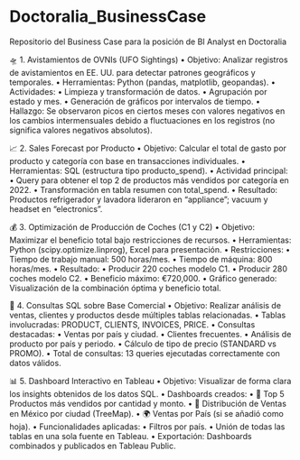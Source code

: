 # Doctoralia_BusinessCase
Repositorio del Business Case para la posición de BI Analyst en Doctoralia

🛸 1. Avistamientos de OVNIs (UFO Sightings)
	•	Objetivo: Analizar registros de avistamientos en EE. UU. para detectar patrones geográficos y temporales.
	•	Herramientas: Python (pandas, matplotlib, geopandas).
	•	Actividades:
	•	Limpieza y transformación de datos.
	•	Agrupación por estado y mes.
	•	Generación de gráficos por intervalos de tiempo.
	•	Hallazgo: Se observaron picos en ciertos meses con valores negativos en los cambios intermensuales  debido a fluctuaciones en los registros (no significa valores negativos absolutos).


📈 2. Sales Forecast por Producto
	•	Objetivo: Calcular el total de gasto por producto y categoría con base en transacciones individuales.
	•	Herramientas: SQL (estructura tipo producto_spend).
	•	Actividad principal:
	•	Query para obtener el top 2 de productos más vendidos por categoría en 2022.
	•	Transformación en tabla resumen con total_spend.
	•	Resultado: Productos refrigerador y lavadora lideraron en “appliance”; vacuum y headset en “electronics”.


💰 3. Optimización de Producción de Coches (C1 y C2)
	•	Objetivo: Maximizar el beneficio total bajo restricciones de recursos.
	•	Herramientas: Python (scipy.optimize.linprog), Excel para presentación.
	•	Restricciones:
	•	Tiempo de trabajo manual: 500 horas/mes.
	•	Tiempo de máquina: 800 horas/mes.
	•	Resultado:
	•	Producir 220 coches modelo C1.
	•	Producir 280 coches modelo C2.
	•	Beneficio máximo: €720,000.
	•	Gráfico generado: Visualización de la combinación óptima y beneficio total.


🧮 4. Consultas SQL sobre Base Comercial
	•	Objetivo: Realizar análisis de ventas, clientes y productos desde múltiples tablas relacionadas.
	•	Tablas involucradas: PRODUCT, CLIENTS, INVOICES, PRICE.
	•	Consultas destacadas:
	•	Ventas por país y ciudad.
	•	Clientes frecuentes.
	•	Análisis de producto por país y periodo.
	•	Cálculo de tipo de precio (STANDARD vs PROMO).
	•	Total de consultas: 13 queries ejecutadas correctamente con datos válidos.


📊 5. Dashboard Interactivo en Tableau
	•	Objetivo: Visualizar de forma clara los insights obtenidos de los datos SQL.
	•	Dashboards creados:
	•	🥇 Top 5 Productos más vendidos por cantidad y monto.
	•	🧭 Distribución de Ventas en México por ciudad (TreeMap).
	•	🌍 Ventas por País (si se añadió como hoja).
	•	Funcionalidades aplicadas:
	•	Filtros por país.
	•	Unión de todas las tablas en una sola fuente en Tableau.
	•	Exportación: Dashboards combinados y publicados en Tableau Public.